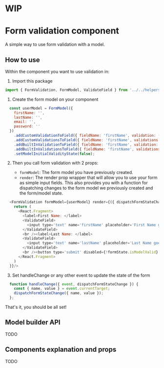 # WIP

# Form validation component

A simple way to use form validation with a model.

## How to use

Within the component you want to use validation in:

1. Import this package

```javascript
import { FormValidation, FormModel, ValidateField } from '../../helpers/form-validation/'
```

1. Create the form model on your component

```javascript
  const userModel = FormModel({
    firstName: '',
    lastName: '',
    email: '',
    password: ''
  })
    .addCustomValidationToField({ fieldName: 'firstName', validation: (value) => value === '' ? 'First validation' : ''  })
    .addCustomValidationsToField({ fieldName: 'firstName', validations: [(value) => value === '' ? 'Second validation' : '', (value) => value === '' ? 'Third validation' : ''] })
    .addBuiltInValidationToField({ fieldName: 'firstName', validation: { name: 'required', message: 'A simple custom message' }})
    .addBuiltInValidationsToField({ fieldName: 'firstName', validations: [{ name: 'required', message: 'A simple custom message' }, { name: 'required', message: 'A simple custom message' }]})
    .setModelInitialValidityState(false);
```

2. Then you call form validation with 2 props:

   * `formModel`: The form model you have previously created.
   * `render`: The render prop wrapper that will allow you to use your form as simple input fields. This also provides you with a function for dispatching changes to the form model we previously created and the form/model state.

  ```javascript
    <FormValidation formModel={userModel} render={({ dispatchFormStateChange, formState }) => {
      return (
        <React.Fragment>
          <label>First Name: </label>
          <ValidateField>
            <input type='text' name='firstName' placeholder='First Name goes here' onChange={(event) => handleChange({ event, dispatchFormStateChange })}></input>
          </ValidateField>
          <br /><label>Last Name: </label>
          <ValidateField>
            <input type='text' name='lastName' placeholder='Last Name goes here' onChange={(event) => handleChange({ event, dispatchFormStateChange })}></input>
          </ValidateField>
          <br /><button type='submit' disabled={!formState.isModelValid} onClick={handleSubmit}>Submit</button>
        </React.Fragment>
      )
    }}/>
  ```

3. Set handleChange or any other event to update the state of the form

```javascript
  function handleChange({ event, dispatchFormStateChange }) {
    const { name, value } = event.currentTarget;
    dispatchFormStateChange({ name, value });
  };
```

That's it, you should be all set!

## Model builder API

TODO

## Components explanation and props

TODO